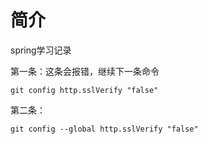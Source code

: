 # 简介
spring学习记录





第一条：这条会报错，继续下一条命令

```shell
git config http.sslVerify "false"
```

第二条：

```shell
git config --global http.sslVerify "false"
```

